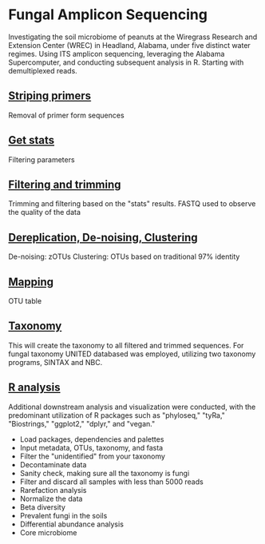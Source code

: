 # Fungal Amplicon Sequencing

Investigating the soil microbiome of peanuts at the Wiregrass Research and Extension Center (WREC) in Headland, Alabama, under five distinct water regimes. Using ITS amplicon sequencing, leveraging the Alabama Supercomputer, and conducting subsequent analysis in R. Starting with demultiplexed reads.

## [Striping primers](https://github.com/lauraRodriiguez/Fungal-amplicon-sequencing/blob/main/Scripts/01_strippingPrimers.rtf)

Removal of primer form sequences

## [Get stats](https://github.com/lauraRodriiguez/Fungal-amplicon-sequencing/blob/main/Scripts/02_stats.rtf)

Filtering parameters

## [Filtering and trimming](https://github.com/lauraRodriiguez/Fungal-amplicon-sequencing/blob/main/Scripts/03_filtering%20%26%20trimming.rtf)

Trimming and filtering based on the "stats" results. FASTQ used to observe the quality of the data

## [Dereplication, De-noising, Clustering](https://github.com/lauraRodriiguez/Fungal-amplicon-sequencing/blob/main/Scripts/04_clustering.rtf)

De-noising: zOTUs
Clustering: OTUs based on traditional 97% identity

## [Mapping](https://github.com/lauraRodriiguez/Fungal-amplicon-sequencing/blob/main/Scripts/05_mapping.rtf)

OTU table

## [Taxonomy](https://github.com/lauraRodriiguez/Fungal-amplicon-sequencing/blob/main/Scripts/06_taxonomy.rtf)

This will create the taxonomy to all filtered and trimmed sequences. For fungal taxonomy UNITED databased was employed, utilizing two taxonomy programs, SINTAX and NBC.

## [R analysis](https://github.com/lauraRodriiguez/Fungal-amplicon-sequencing/blob/main/FungalPeanutsSoilAnalysis2.Rmd)
Additional downstream analysis and visualization were conducted, with the predominant utilization of R packages such as "phyloseq," "tyRa," "Biostrings," "ggplot2," "dplyr," and "vegan."
- Load packages, dependencies and palettes
- Input metadata, OTUs, taxonomy, and fasta
- Filter the "unidentified" from your taxonomy
- Decontaminate data
- Sanity check, making sure all the taxonomy is fungi
- Filter and discard all samples with less than 5000 reads
- Rarefaction analysis
- Normalize the data
- Beta diversity
- Prevalent fungi in the soils
- Differential abundance analysis
- Core microbiome
